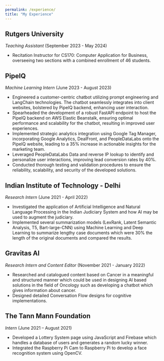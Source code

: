 ```yaml
---
permalink: /experience/
title: "My Experience"
---
```


## Rutgers University 

*Teaching Assistant* (September 2023 - May 2024)

- Recitation Instructor for CS170: Computer Application for Business, overseeing two sections with a combined enrollment of 46 students.

## PipeIQ

*Machine Learning Intern* (June 2023 - August 2023)

- Engineered a customer-centric chatbot utilizing prompt engineering and LangChain technologies. The chatbot seamlessly integrates into client 
websites, bolstered by PipeIQ backend, enhancing user interaction.
- Spearheaded the development of a robust FastAPI endpoint to host the PipeIQ backend on AWS Elastic Beanstalk, ensuring optimal 
performance and scalability for the chatbot, resulting in improved user experiences.
- Implemented strategic analytics integration using Google Tag Manager, incorporating Google Analytics, DealFront, and PeopleDataLabs onto 
the PipeIQ website, leading to a 35% increase in actionable insights for the marketing team.
- Leveraged PeopleDataLabs Data and reverse IP lookup to identify and personalize user interactions, improving lead conversion rates by 40%.
- Conducted thorough testing and validation procedures to ensure the reliability, scalability, and security of the developed solutions.


## Indian Institute of Technology - Delhi

*Research Intern* (June 2021 - April 2022)

- Investigated the application of Artificial Intelligence and Natural Language Processing in the Indian Judiciary System and how AI may be used to augment the judiciary.
- Implemented several summarization models (LexRank, Latent Semantic Analysis, T5, Bart-large-CNN) using Machine Learning and Deep Learning to summarize lengthy case documents which were 30% the length of the original documents and compared the results.  

## Gravitas AI

*Research Intern and Content Editor* (November 2021 - January 2022)

- Researched and catalogued content based on Cancer in a meaningful and structured manner which could be used in designing AI based solutions in the field of Oncology such as developing a chatbot which gives information about cancer.
- Designed detailed Conversation Flow designs for cognitive implementations.  

## The Tann Mann Foundation

*Intern* (June 2021 – August 2021)

- Developed a Lottery System page using JavaScript and Firebase which handles a database of users and generates a random lucky winner.
- Integrated the Raspberry Pi Cam to Raspberry Pi to develop a face recognition system using OpenCV.
